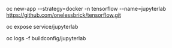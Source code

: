 oc new-app --strategy=docker -n tensorflow --name=jupyterlab https://github.com/onelessbrick/tensorflow.git

oc expose service/jupyterlab

oc logs -f buildconfig/jupyterlab
